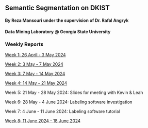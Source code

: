 ## Semantic Segmentation on DKIST
#### By Reza Mansouri under the supervision of Dr. Rafal Angryk
#### Data Mining Laboratory @ Georgia State University

### Weekly Reports
[Week 1: 26 April - 3 May 2024](week_1.md)

[Week 2: 3 May - 7 May 2024](week_2.md)

[Week 3: 7 May - 14 May 2024](week_3.md)

[Week 4: 14 May - 21 May 2024](week_4.md)

Week 5: 21 May - 28 May 2024: Slides for meeting with Kevin & Leah

Week 6: 28 May - 4 June 2024: Labeling software investigation

Week 7: 4 June - 11 June 2024: Labeling software tutorial

[Week 8: 11 June 2024 - 18 June 2024](week_8.md)